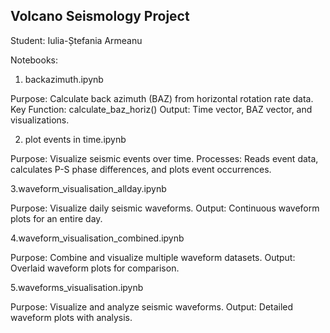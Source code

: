 ## Volcano Seismology Project 
Student: Iulia-Ștefania Armeanu 

Notebooks:

  1. backazimuth.ipynb

Purpose: Calculate back azimuth (BAZ) from horizontal rotation rate data.
Key Function: calculate_baz_horiz()
Output: Time vector, BAZ vector, and visualizations.

  2. plot events in time.ipynb

Purpose: Visualize seismic events over time.
Processes: Reads event data, calculates P-S phase differences, and plots event occurrences.

  3.waveform_visualisation_allday.ipynb

Purpose: Visualize daily seismic waveforms.
Output: Continuous waveform plots for an entire day.

  4.waveform_visualisation_combined.ipynb

Purpose: Combine and visualize multiple waveform datasets.
Output: Overlaid waveform plots for comparison.

  5.waveforms_visualisation.ipynb

Purpose: Visualize and analyze seismic waveforms.
Output: Detailed waveform plots with analysis.
